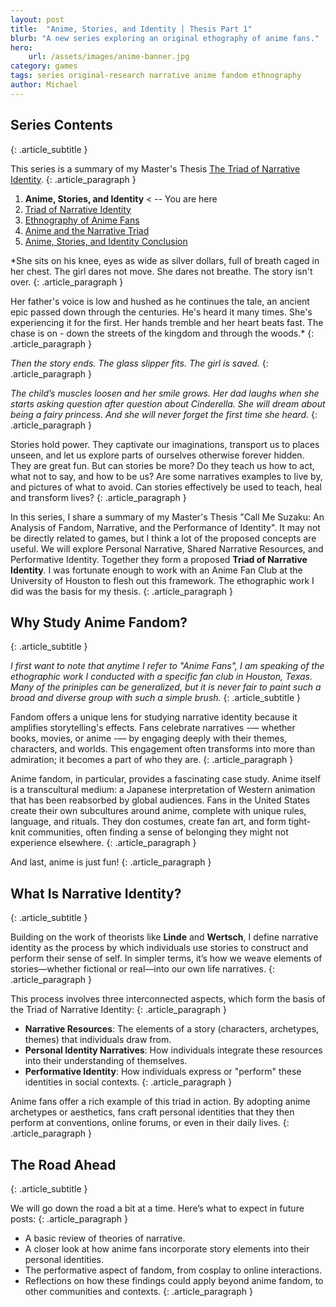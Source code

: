 ```yaml
---
layout: post
title:  "Anime, Stories, and Identity | Thesis Part 1"
blurb: "A new series exploring an original ethography of anime fans."
hero:
    url: /assets/images/anime-banner.jpg
category: games
tags: series original-research narrative anime fandom ethnography
author: Michael
---
```


## Series Contents
{: .article_subtitle }

This series is a summary of my Master's Thesis [The Triad of Narrative Identity](/assets/images/Triad-of-Narrative-Identity.pdf).
{: .article_paragraph }

1. **Anime, Stories, and Identity** < -- You are here
2. [Triad of Narrative Identity](https://electricjones.me/games/2024/07/01/call-me-suzaku-2/)
3. [Ethnography of Anime Fans](https://electricjones.me/games/2024/08/13/call-me-suzaku-3/)
4. [Anime and the Narrative Triad](https://electricjones.me/games/2024/10/10/call-me-suzaku-4/)
5. [Anime, Stories, and Identity Conclusion](https://electricjones.me/games/2024/12/09/call-me-suzaku-5/)

*She sits on his knee, eyes as wide as silver dollars, full of breath caged in her chest. The  girl dares not move. She dares not breathe. The story isn't over. 
{: .article_paragraph }

Her father's voice is low and hushed  as he continues the tale, an ancient epic passed down through the centuries. He's heard it many  times. She's experiencing it for the first. Her hands tremble and her heart beats fast. The chase  is on - down the streets of the kingdom and through the woods.*
{: .article_paragraph }

*Then the story ends. The glass slipper fits. The girl is saved.*
{: .article_paragraph }

*The child’s muscles loosen and her smile grows. Her dad laughs when she starts asking  question after question about Cinderella. She will dream about being a fairy princess. And she will never forget the first time she heard.* 
{: .article_paragraph }

Stories hold power. They captivate our imaginations, transport us to places unseen, and let us explore parts of ourselves otherwise forever hidden. They are great fun. But can stories be more?  Do they teach us how to act, what not to say, and how to be us? Are some narratives examples to live by, and pictures of what to avoid. Can stories effectively be used to teach, heal and  transform lives? 
{: .article_paragraph }

In this series, I share a summary of my Master's Thesis "Call Me Suzaku: An Analysis of Fandom, Narrative, and the Performance of Identity". It may not be directly related to games, but I think a lot of the proposed concepts are useful. We will explore Personal Narrative, Shared Narrative Resources, and Performative Identity. Together they form a proposed **Triad of Narrative Identity**. I was fortunate enough to work with an Anime Fan Club at the University of Houston to flesh out this framework. The ethographic work I did was the basis for my thesis.
{: .article_paragraph }

## Why Study Anime Fandom?
{: .article_subtitle }

*I first want to note that anytime I refer to "Anime Fans", I am speaking of the ethographic work I conducted with a specific fan club in Houston, Texas. Many of the priniples can be generalized, but it is never fair to paint such a broad and diverse group with such a simple brush.*
{: .article_subtitle }

Fandom offers a unique lens for studying narrative identity because it amplifies storytelling's effects. Fans celebrate narratives -— whether books, movies, or anime -— by engaging deeply with their themes, characters, and worlds. This engagement often transforms into more than admiration; it becomes a part of who they are.
{: .article_paragraph }

Anime fandom, in particular, provides a fascinating case study. Anime itself is a transcultural medium: a Japanese interpretation of Western animation that has been reabsorbed by global audiences. Fans in the United States create their own subcultures around anime, complete with unique rules, language, and rituals. They don costumes, create fan art, and form tight-knit communities, often finding a sense of belonging they might not experience elsewhere.
{: .article_paragraph }

And last, anime is just fun!
{: .article_paragraph }

## What Is Narrative Identity?
{: .article_subtitle }

Building on the work of theorists like **Linde** and **Wertsch**, I define narrative identity as the process by which individuals use stories to construct and perform their sense of self. In simpler terms, it’s how we weave elements of stories—whether fictional or real—into our own life narratives.
{: .article_paragraph }

This process involves three interconnected aspects, which form the basis of the Triad of Narrative Identity:
{: .article_paragraph }

- **Narrative Resources**: The elements of a story (characters, archetypes, themes) that individuals draw from.
- **Personal Identity Narratives**: How individuals integrate these resources into their understanding of themselves.
- **Performative Identity**: How individuals express or "perform" these identities in social contexts.
{: .article_paragraph }

Anime fans offer a rich example of this triad in action. By adopting anime archetypes or aesthetics, fans craft personal identities that they then perform at conventions, online forums, or even in their daily lives.
{: .article_paragraph }

## The Road Ahead
{: .article_subtitle }

We will go down the road a bit at a time. Here’s what to expect in future posts:
{: .article_paragraph }

- A basic review of theories of narrative.
- A closer look at how anime fans incorporate story elements into their personal identities.
- The performative aspect of fandom, from cosplay to online interactions.
- Reflections on how these findings could apply beyond anime fandom, to other communities and contexts.
{: .article_paragraph }
<br />
